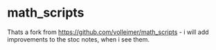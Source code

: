 # math_scripts

Thats a fork from https://github.com/volleimer/math_scripts - i will add improvements to the stoc notes, when i see them.
